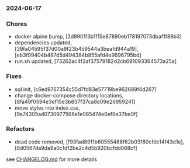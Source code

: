 ### 2024-06-17

### Chores
+ docker alpine bump, [2d9901f3b1f15e87890eb178197073dbaf1f89b3]
+ dependencies updated, [39fa04595f37d00a9f23b459544a3beafd944a19], [eb3f99404b487d5d494384b855afd4e9696795bd]
+ run.sh updated, [73262ac4f2af37579182d2cb691093364573a25a]

### Fixes
+ sql init, [c6ed9767354c55d7fd83e57719be962689f4d267]
+ change docker-compose directory locations, [8fa49f0594e3ef15e3b837f37ca8e09e26959241]
+ move styles into index.css, [9a74305ad0730977566e1e085474e0ef9e37be0f]

### Refactors
+ dead code removed, [f93fad8911b60555488f62b03f80cfdc14f43d1e], [8d0567da9da9a0c1df2be2c4d5b920bcfdd068cf]

see <a href='https://github.com/mrjackwills/adsbdb/blob/main/CHANGELOG.md'>CHANGELOG.md</a> for more details
